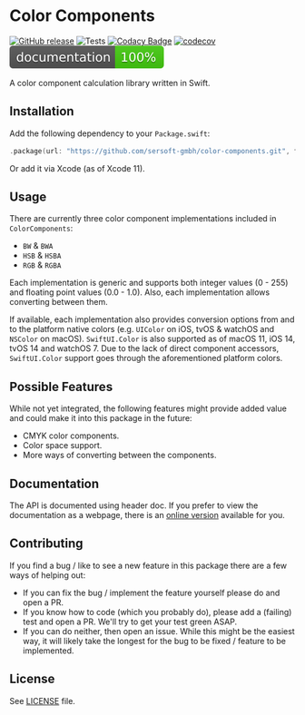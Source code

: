 # Color Components

[![GitHub release](https://img.shields.io/github/release/sersoft-gmbh/color-components.svg?style=flat)](https://github.com/sersoft-gmbh/color-components/releases/latest)
![Tests](https://github.com/sersoft-gmbh/color-components/workflows/Tests/badge.svg)
[![Codacy Badge](https://app.codacy.com/project/badge/Grade/cbb50391eb724c6ca5f4b251ff360c57)](https://www.codacy.com/gh/sersoft-gmbh/color-components/dashboard?utm_source=github.com&amp;utm_medium=referral&amp;utm_content=sersoft-gmbh/color-components&amp;utm_campaign=Badge_Grade)
[![codecov](https://codecov.io/gh/sersoft-gmbh/color-components/branch/main/graph/badge.svg?token=bCJR4QKdqc)](https://codecov.io/gh/sersoft-gmbh/color-components)
[![jazzy](https://raw.githubusercontent.com/sersoft-gmbh/color-components/gh-pages/badge.svg?sanitize=true)](https://sersoft-gmbh.github.io/color-components)

A color component calculation library written in Swift.

## Installation

Add the following dependency to your `Package.swift`:
```swift
.package(url: "https://github.com/sersoft-gmbh/color-components.git", from: "1.0.0"),
```

Or add it via Xcode (as of Xcode 11).

## Usage

There are currently three color component implementations included in `ColorComponents`:
-   `BW` & `BWA`
-   `HSB` & `HSBA`
-   `RGB` & `RGBA`

Each implementation is generic and supports both integer values (0 - 255) and floating point values (0.0 - 1.0). Also, each implementation allows converting between them.

If available, each implementation also provides conversion options from and to the platform native colors (e.g. `UIColor` on iOS, tvOS & watchOS and `NSColor` on macOS). `SwiftUI.Color` is also supported as of macOS 11, iOS 14, tvOS 14 and watchOS 7. Due to the lack of direct component accessors, `SwiftUI.Color` support goes through the aforementioned platform colors.

## Possible Features

While not yet integrated, the following features might provide added value and could make it into this package in the future:

-   CMYK color components.
-   Color space support.
-   More ways of converting between the components.

## Documentation

The API is documented using header doc. If you prefer to view the documentation as a webpage, there is an [online version](https://sersoft-gmbh.github.io/color-components) available for you.

## Contributing

If you find a bug / like to see a new feature in this package there are a few ways of helping out:

-   If you can fix the bug / implement the feature yourself please do and open a PR.
-   If you know how to code (which you probably do), please add a (failing) test and open a PR. We'll try to get your test green ASAP.
-   If you can do neither, then open an issue. While this might be the easiest way, it will likely take the longest for the bug to be fixed / feature to be implemented.

## License

See [LICENSE](./LICENSE) file.
